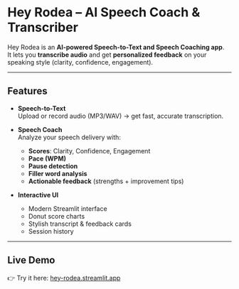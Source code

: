 # Hey Rodea  – AI Speech Coach & Transcriber

Hey Rodea is an **AI-powered Speech-to-Text and Speech Coaching app**.  
It lets you **transcribe audio** and get **personalized feedback** on your speaking style (clarity, confidence, engagement).

---

## Features
- **Speech-to-Text**  
  Upload or record audio (MP3/WAV) → get fast, accurate transcription.
  
- **Speech Coach**  
  Analyze your speech delivery with:
  -  **Scores**: Clarity, Confidence, Engagement
  -  **Pace (WPM)**
  -  **Pause detection**
  -  **Filler word analysis**
  -  **Actionable feedback** (strengths + improvement tips)

- **Interactive UI**  
  - Modern Streamlit interface
  - Donut score charts
  - Stylish transcript & feedback cards
  - Session history

---

## Live Demo
👉 Try it here: [hey-rodea.streamlit.app](https://hey-rodea.streamlit.app/)
